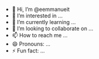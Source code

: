 - 👋 Hi, I’m @eemmanueit
- 👀 I’m interested in ...
- 🌱 I’m currently learning ...
- 💞️ I’m looking to collaborate on ...
- 📫 How to reach me ...
- 😄 Pronouns: ...
- ⚡ Fun fact: ...

<!---
eemmanueit/eemmanueit is a ✨ special ✨ repository because its `README.md` (this file) appears on your GitHub profile.
You can click the Preview link to take a look at your changes.
--->

